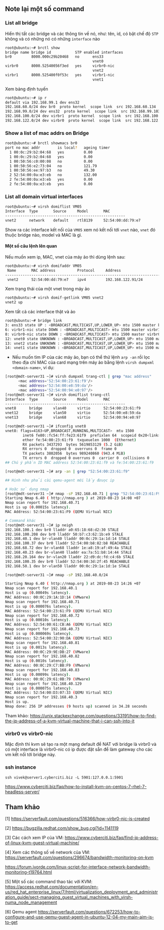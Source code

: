 ## Note lại một số command

### List all bridge

Hiển thị tất các bridge và các thông tin về nó, như: tên, id, có bật chế độ `STP` không và có những nó có những `interface` nào
```sh
root@ubuntu:~# brctl show
bridge name	bridge id			STP enabled	interfaces
br0			8000.000c29b20468	no		ens33
										vnet0
virbr0		8000.52540056f3ed	yes		virbr0-nic
										vnet2
virbr1		8000.525400f0f53c	yes		virbr1-nic
										vnet1

```
Xem bảng định tuyến

```sh
root@ubuntu:~# ip r
default via 192.168.99.1 dev ens32 
192.168.60.0/24 dev br0  proto kernel  scope link  src 192.168.60.134 
192.168.99.0/24 dev ens32  proto kernel  scope link  src 192.168.99.103 
192.168.100.0/24 dev virbr1  proto kernel  scope link  src 192.168.100.1 
192.168.122.0/24 dev virbr0  proto kernel  scope link  src 192.168.122.1 
```

### Show a list of mac addrs on Bridge

```sh
root@ubuntu:~# brctl showmacs br0
port no	mac addr		is local?	ageing timer
  1	00:0c:29:b2:04:68	yes		   	0.00
  1	00:0c:29:b2:04:68	yes		   	0.00
  1	00:50:56:c0:00:08	no		   	0.00
  1	00:50:56:e2:73:04	no		 	121.79
  1	00:50:56:ee:97:b3	no		  	49.30
  2	52:54:00:0a:e3:eb	no		 	132.00
  2	fe:54:00:0a:e3:eb	yes		   	0.00
  2	fe:54:00:0a:e3:eb	yes		   	0.00
```

### List all domain virtual interfaces

```sh
root@ubuntu:~# virsh domiflist VM05
Interface  Type       Source     Model       MAC
-------------------------------------------------------
vnet2      network    default    rtl8139     52:54:00:dd:79:e7
```

Show ra các interface kết nối của `VM05` xem nó kết nối tới `vnet` nào, `vnet` đó thuộc bridge nào, model và MAC là gì.

#### Một số câu lệnh lên quan

Nếu muốn xem ip, MAC, vnet của máy ảo thì dùng lệnh sau:
```sh
root@ubuntu:~# virsh domifaddr VM05
 Name       MAC address          Protocol     Address
-------------------------------------------------------------------------------
 vnet2      52:54:00:dd:79:e7    ipv4         192.168.122.91/24
```

Xem trạng thái của một vnet trong máy ảo

```sh
root@ubuntu:~# virsh domif-getlink VM05 vnet2
vnet2 up
```

Xem tất cả các interface thật và ảo

```sh
root@ubuntu:~# bridge link
3: ens33 state UP : <BROADCAST,MULTICAST,UP,LOWER_UP> mtu 1500 master br0 state forwarding priority 32 cost 4 
6: virbr1-nic state DOWN : <BROADCAST,MULTICAST> mtu 1500 master virbr1 state disabled priority 32 cost 100 
8: virbr0-nic state DOWN : <BROADCAST,MULTICAST> mtu 1500 master virbr0 state disabled priority 32 cost 100 
12: vnet0 state UNKNOWN : <BROADCAST,MULTICAST,UP,LOWER_UP> mtu 1500 master br0 state forwarding priority 32 cost 100 
13: vnet2 state UNKNOWN : <BROADCAST,MULTICAST,UP,LOWER_UP> mtu 1500 master virbr0 state forwarding priority 32 cost 100 
14: vnet1 state UNKNOWN : <BROADCAST,MULTICAST,UP,LOWER_UP> mtu 1500 master virbr1 state forwarding priority 32 cost 100
```

* Nếu muốn tìm IP của các máy ảo, bạn có thể thử lệnh `arp -an` rồi lọc theo địa chỉ MAC của card mạng trên máy ảo bằng lệnh `virsh dumpxml <domain-name>`, ví dụ:

```sh
[root@mdt-server31 ~]# virsh dumpxml trang-ctl | grep "mac address"
      <mac address='52:54:00:23:61:f9'/>
      <mac address='52:54:00:e8:59:da'/>
      <mac address='52:54:00:94:e0:97'/>
[root@mdt-server31 ~]# virsh domiflist trang-ctl
Interface  Type       Source     Model       MAC
-------------------------------------------------------
vnet8      bridge     vlan40     virtio      52:54:00:23:61:f9
vnet12     bridge     vlan50     virtio      52:54:00:e8:59:da
vnet13     bridge     vlan68     virtio      52:54:00:94:e0:97

[root@mdt-server31 ~]# ifconfig vnet8
vnet8: flags=4163<UP,BROADCAST,RUNNING,MULTICAST>  mtu 1500
        inet6 fe80::fc54:ff:fe23:61f9  prefixlen 64  scopeid 0x20<link>
        ether fe:54:00:23:61:f9  txqueuelen 1000  (Ethernet)
        RX packets 3437293  bytes 5619853129 (5.2 GiB)
        RX errors 0  dropped 0  overruns 0  frame 0
        TX packets 3802056  bytes 989240860 (943.4 MiB)
        TX errors 0  dropped 0 overruns 0  carrier 0  collisions 0
## Chú ý phần ID MAC address 52:54:00:23:61:f9 và fe:54:00:23:61:f9

[root@mdt-server31 ~]# arp -an | grep "52:54:00:23:61:f9"

## Hinh nhu phải cài qemu-agent mới lấy đưuọc ip

# Hoặc sử dụng nmap
[root@mdt-server31 ~]# nmap -sP 192.168.40.71 | grep "52:54:00:23:61:F9" -B 3
Starting Nmap 6.40 ( http://nmap.org ) at 2019-08-23 14:08 +07
Nmap scan report for 192.168.40.71
Host is up (0.00015s latency).
MAC Address: 52:54:00:23:61:F9 (QEMU Virtual NIC)

# Command khác
[root@mdt-server31 ~]# ip neigh
192.168.100.1 dev br0 lladdr a0:65:18:68:d2:30 STALE
192.168.100.208 dev br0 lladdr 50:b7:c3:62:1b:e9 STALE
192.168.40.1 dev br-vlan40 lladdr 00:0c:29:1a:1d:14 STALE
192.168.100.37 dev br0 lladdr 52:54:00:b8:82:b8 REACHABLE
192.168.68.72 dev br-vlan68 lladdr 1e:a8:19:af:49:4a STALE
192.168.40.23 dev br-vlan40 lladdr ea:7a:51:b8:14:44 STALE
192.168.20.164 dev br-vlan20 lladdr 22:d9:dc:fd:c4:6b STALE
192.168.100.35 dev br0 lladdr 52:54:00:3d:2f:45 REACHABLE
192.168.50.1 dev br-vlan50 lladdr 00:0c:29:1a:1d:1e STALE

[root@mdt-server31 ~]# nmap -sP 192.168.40.0/24

Starting Nmap 6.40 ( http://nmap.org ) at 2019-08-23 14:26 +07
Nmap scan report for 192.168.40.1
Host is up (0.00049s latency).
MAC Address: 00:0C:29:1A:1D:14 (VMware)
Nmap scan report for 192.168.40.71
Host is up (0.000076s latency).
MAC Address: 52:54:00:23:61:F9 (QEMU Virtual NIC)
Nmap scan report for 192.168.40.72
Host is up (0.00010s latency).
MAC Address: 52:54:00:61:CB:A6 (QEMU Virtual NIC)
Nmap scan report for 192.168.40.73
Host is up (0.000069s latency).
MAC Address: 52:54:00:32:90:DA (QEMU Virtual NIC)
Nmap scan report for 192.168.40.81
Host is up (0.0013s latency).
MAC Address: 00:0C:29:9E:DB:27 (VMware)
Nmap scan report for 192.168.40.82
Host is up (0.0010s latency).
MAC Address: 00:0C:29:C7:BB:F9 (VMware)
Nmap scan report for 192.168.40.83
Host is up (0.00099s latency).
MAC Address: 00:0C:29:61:0B:79 (VMware)
Nmap scan report for 192.168.40.129
Host is up (0.000075s latency).
MAC Address: 52:54:00:D3:07:33 (QEMU Virtual NIC)
Nmap scan report for 192.168.40.3
Host is up.
Nmap done: 256 IP addresses (9 hosts up) scanned in 34.28 seconds
```

Tham khảo: https://unix.stackexchange.com/questions/33191/how-to-find-the-ip-address-of-a-kvm-virtual-machine-that-i-can-ssh-into-it


### virbr0 vs virbr0-nic

Mặc định thì kvm sẽ tạo ra một mạng default để NAT với bridge là virbr0 và có một interface là virbr0-nic có ip được đặt sẵn để làm gateway cho các vm kết nối tới bridge này.



### ssh instance 
  
    ssh vivek@server1.cyberciti.biz -L 5901:127.0.0.1:5901

https://www.cyberciti.biz/faq/how-to-install-kvm-on-centos-7-rhel-7-headless-server/

## Tham khảo

[1] https://serverfault.com/questions/516366/how-virbr0-nic-is-created

[2] https://bugzilla.redhat.com/show_bug.cgi?id=1141119

[3] Các cách xem IP của VM: https://www.cyberciti.biz/faq/find-ip-address-of-linux-kvm-guest-virtual-machine/

[4] Xem các thông số về network của VM: https://serverfault.com/questions/296674/bandwidth-monitoring-on-kvm
    
https://forum.ivorde.com/linux-script-for-interface-network-bandwidth-monitoring-t19764.html

[5] Một số các command thao tác với KVM: https://access.redhat.com/documentation/en-us/red_hat_enterprise_linux/7/html/virtualization_deployment_and_administration_guide/sect-managing_guest_virtual_machines_with_virsh-numa_node_management

[6] Qemu agent https://serverfault.com/questions/672253/how-to-configure-and-use-qemu-guest-agent-in-ubuntu-12-04-my-main-aim-is-to-get




